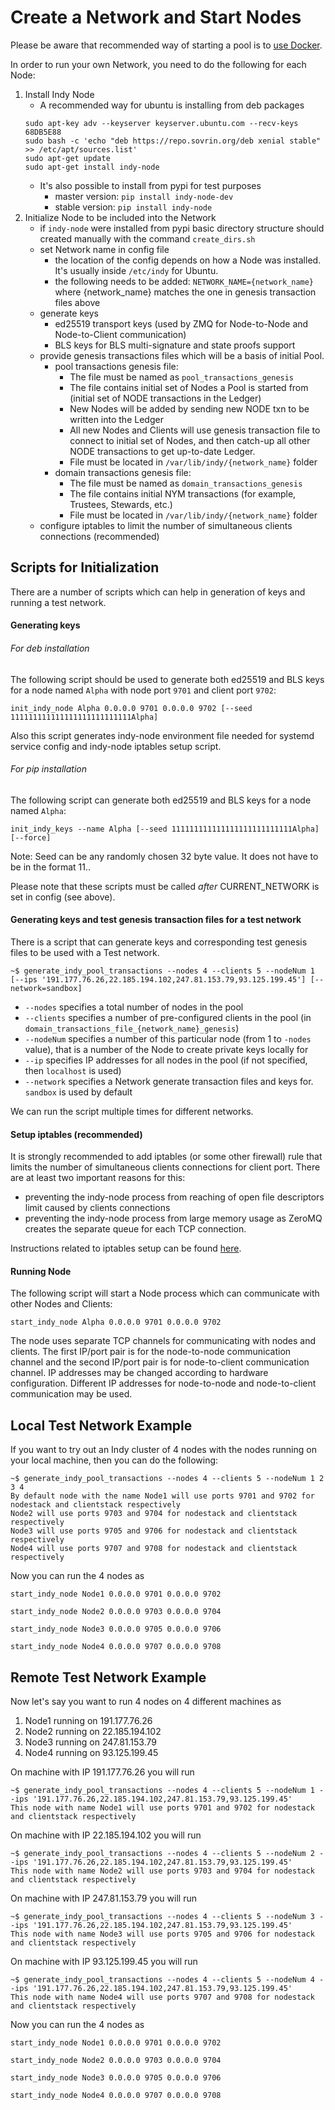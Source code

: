 # Create a Network and Start Nodes

Please be aware that recommended way of starting a pool is to [use Docker](https://github.com/hyperledger/indy-node/blob/master/environment/docker/pool/README.md).

In order to run your own Network, you need to do the following for each Node:
1. Install Indy Node
    - A recommended way for ubuntu is installing from deb packages
    ```
    sudo apt-key adv --keyserver keyserver.ubuntu.com --recv-keys 68DB5E88
    sudo bash -c 'echo "deb https://repo.sovrin.org/deb xenial stable" >> /etc/apt/sources.list'
    sudo apt-get update
    sudo apt-get install indy-node
    ```
    - It's also possible to install from pypi for test purposes
        - master version: `pip install indy-node-dev`
        - stable version: `pip install indy-node`
2. Initialize Node to be included into the Network
    - if ```indy-node``` were installed from pypi basic directory structure should created manually with the command ```create_dirs.sh```
    - set Network name in config file
        - the location of the config depends on how a Node was installed. It's usually inside `/etc/indy` for Ubuntu.
        - the following needs to be added: `NETWORK_NAME={network_name}` where {network_name} matches the one in genesis transaction files above
    - generate keys
        - ed25519 transport keys (used by ZMQ for Node-to-Node and Node-to-Client communication)
        - BLS keys for BLS multi-signature and state proofs support
    - provide genesis transactions files which will be a basis of initial Pool.
        - pool transactions genesis file:
            - The file must be named as `pool_transactions_genesis`
            - The file contains initial set of Nodes a Pool is started from (initial set of NODE transactions in the Ledger)
            - New Nodes will be added by sending new NODE txn to be written into the Ledger
            - All new Nodes and Clients will use genesis transaction file to connect to initial set of Nodes,
            and then catch-up all other NODE transactions to get up-to-date Ledger.
            - File must be located in ```/var/lib/indy/{network_name}``` folder
        - domain transactions genesis file:
            - The file must be named as `domain_transactions_genesis`
            - The file contains initial NYM transactions (for example, Trustees, Stewards, etc.)
            - File must be located in ```/var/lib/indy/{network_name}``` folder
    - configure iptables to limit the number of simultaneous clients connections (recommended)

## Scripts for Initialization

There are a number of scripts which can help in generation of keys and running a test network.

#### Generating keys

###### For deb installation
The following script should be used to generate both ed25519 and BLS keys for a node named `Alpha` with node port `9701` and client port `9702`:
```
init_indy_node Alpha 0.0.0.0 9701 0.0.0.0 9702 [--seed 111111111111111111111111111Alpha]
```
Also this script generates indy-node environment file needed for systemd service config and indy-node iptables setup script.

###### For pip installation
The following script can generate both ed25519 and BLS keys for a node named `Alpha`:
```
init_indy_keys --name Alpha [--seed 111111111111111111111111111Alpha] [--force]
```

Note: Seed can be any randomly chosen 32 byte value. It does not have to be in the format 11..<name of the node>

Please note that these scripts must be called *after* CURRENT_NETWORK is set in config (see above).


#### Generating keys and test genesis transaction files for a test network

There is a script that can generate keys and corresponding test genesis files to be used with a Test network.

```
~$ generate_indy_pool_transactions --nodes 4 --clients 5 --nodeNum 1 [--ips '191.177.76.26,22.185.194.102,247.81.153.79,93.125.199.45'] [--network=sandbox]
```
- `--nodes` specifies a total number of nodes in the pool
- `--clients` specifies a number of pre-configured clients in the pool (in `domain_transactions_file_{network_name}_genesis`)
- `--nodeNum` specifies a number of this particular node (from 1 to `-nodes` value), that is a number of the Node to create private keys locally for 
- `--ip` specifies IP addresses for all nodes in the pool (if not specified, then `localhost` is used) 
- `--network` specifies a Network generate transaction files and keys for. `sandbox` is used by default 
 
We can run the script multiple times for different networks. 

#### Setup iptables (recommended)

It is strongly recommended to add iptables (or some other firewall) rule that limits the number of simultaneous clients
connections for client port.
There are at least two important reasons for this:
 - preventing the indy-node process from reaching of open file descriptors limit caused by clients connections
 - preventing the indy-node process from large memory usage as ZeroMQ creates the separate queue for each TCP connection.

Instructions related to iptables setup can be found [here](https://github.com/hyperledger/indy-node/blob/master/docs/source/setup-iptables.md).

#### Running Node

The following script will start a Node process which can communicate with other Nodes and Clients:
```
start_indy_node Alpha 0.0.0.0 9701 0.0.0.0 9702
```
The node uses separate TCP channels for communicating with nodes and clients.
The first IP/port pair is for the node-to-node communication channel and the second IP/port pair is for node-to-client communication channel.
IP addresses may be changed according to hardware configuration.
Different IP addresses for node-to-node and node-to-client communication may be used.

## Local Test Network Example 


If you want to try out an Indy cluster of 4 nodes with the nodes running on your local machine, then you can do the following:

```
~$ generate_indy_pool_transactions --nodes 4 --clients 5 --nodeNum 1 2 3 4
By default node with the name Node1 will use ports 9701 and 9702 for nodestack and clientstack respectively
Node2 will use ports 9703 and 9704 for nodestack and clientstack respectively
Node3 will use ports 9705 and 9706 for nodestack and clientstack respectively
Node4 will use ports 9707 and 9708 for nodestack and clientstack respectively
```

Now you can run the 4 nodes as
```
start_indy_node Node1 0.0.0.0 9701 0.0.0.0 9702
```
```
start_indy_node Node2 0.0.0.0 9703 0.0.0.0 9704
```
```
start_indy_node Node3 0.0.0.0 9705 0.0.0.0 9706
```
```
start_indy_node Node4 0.0.0.0 9707 0.0.0.0 9708
```

## Remote Test Network Example 

Now let's say you want to run 4 nodes on 4 different machines as
1. Node1 running on 191.177.76.26
2. Node2 running on 22.185.194.102
3. Node3 running on 247.81.153.79
4. Node4 running on 93.125.199.45

On machine with IP 191.177.76.26 you will run
```
~$ generate_indy_pool_transactions --nodes 4 --clients 5 --nodeNum 1 --ips '191.177.76.26,22.185.194.102,247.81.153.79,93.125.199.45'
This node with name Node1 will use ports 9701 and 9702 for nodestack and clientstack respectively
```

On machine with IP 22.185.194.102 you will run
```
~$ generate_indy_pool_transactions --nodes 4 --clients 5 --nodeNum 2 --ips '191.177.76.26,22.185.194.102,247.81.153.79,93.125.199.45'
This node with name Node2 will use ports 9703 and 9704 for nodestack and clientstack respectively
```

On machine with IP 247.81.153.79 you will run
```
~$ generate_indy_pool_transactions --nodes 4 --clients 5 --nodeNum 3 --ips '191.177.76.26,22.185.194.102,247.81.153.79,93.125.199.45'
This node with name Node3 will use ports 9705 and 9706 for nodestack and clientstack respectively
```

On machine with IP 93.125.199.45 you will run
```
~$ generate_indy_pool_transactions --nodes 4 --clients 5 --nodeNum 4 --ips '191.177.76.26,22.185.194.102,247.81.153.79,93.125.199.45'
This node with name Node4 will use ports 9707 and 9708 for nodestack and clientstack respectively
```

Now you can run the 4 nodes as
```
start_indy_node Node1 0.0.0.0 9701 0.0.0.0 9702
```
```
start_indy_node Node2 0.0.0.0 9703 0.0.0.0 9704
```
```
start_indy_node Node3 0.0.0.0 9705 0.0.0.0 9706
```
```
start_indy_node Node4 0.0.0.0 9707 0.0.0.0 9708
```
